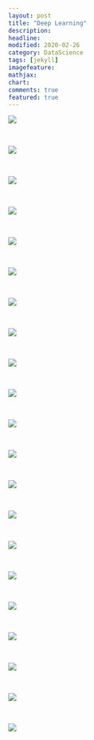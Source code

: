 ```yaml
---
layout: post
title: "Deep Learning"
description: 
headline: 
modified: 2020-02-26
category: DataScience
tags: [jekyll]
imagefeature: 
mathjax: 
chart: 
comments: true
featured: true
---
```


<p><img src="https://adb-bucket3.s3.amazonaws.com/media/ckupload/2019/11/25/image_b9UQTrE.png" /></p>

<p>&nbsp;</p>

<p><img src="https://adb-bucket3.s3.amazonaws.com/media/ckupload/2019/11/25/image_6Xq0EVU.png" /></p>

<p>&nbsp;</p>

<p><img src="https://adb-bucket3.s3.amazonaws.com/media/ckupload/2019/11/25/image_pHASfDE.png" /></p>

<p>&nbsp;</p>

<p><img src="https://adb-bucket3.s3.amazonaws.com/media/ckupload/2019/11/25/image_tvIhA1t.png" /></p>

<p>&nbsp;</p>

<p><img src="https://adb-bucket3.s3.amazonaws.com/media/ckupload/2019/11/25/image_4x9T1fl.png" /></p>

<p>&nbsp;</p>

<p><img src="https://adb-bucket3.s3.amazonaws.com/media/ckupload/2019/11/25/image_lKxb7Z6.png" /></p>

<p>&nbsp;</p>

<p><img src="https://adb-bucket3.s3.amazonaws.com/media/ckupload/2019/11/25/image_IEsgZMh.png" /></p>

<p>&nbsp;</p>

<p><img src="https://adb-bucket3.s3.amazonaws.com/media/ckupload/2019/11/25/image_F36P7is.png" /></p>

<p>&nbsp;</p>

<p><img src="https://adb-bucket3.s3.amazonaws.com/media/ckupload/2019/11/25/image_XU5eF5g.png" /></p>

<p>&nbsp;</p>

<p><img src="https://adb-bucket3.s3.amazonaws.com/media/ckupload/2019/11/25/image_7XzGhm1.png" /></p>

<p>&nbsp;</p>

<p><img src="https://adb-bucket3.s3.amazonaws.com/media/ckupload/2019/11/25/image_pitFsx8.png" /></p>

<p>&nbsp;</p>

<p><img src="https://adb-bucket3.s3.amazonaws.com/media/ckupload/2019/11/25/image_avTCLYu.png" /></p>

<p>&nbsp;</p>

<p><img src="https://adb-bucket3.s3.amazonaws.com/media/ckupload/2019/11/25/image_skSPnzP.png" /></p>

<p>&nbsp;</p>

<p><img src="https://adb-bucket3.s3.amazonaws.com/media/ckupload/2019/11/25/image_57VMMh8.png" /></p>

<p>&nbsp;</p>

<p><img src="https://adb-bucket3.s3.amazonaws.com/media/ckupload/2019/11/25/image_L0FFgHj.png" /></p>

<p>&nbsp;</p>

<p><img src="https://adb-bucket3.s3.amazonaws.com/media/ckupload/2019/11/25/image_kXtnomo.png" /></p>

<p>&nbsp;</p>

<p><img src="https://adb-bucket3.s3.amazonaws.com/media/ckupload/2019/11/25/image_yinDVlK.png" /></p>

<p>&nbsp;</p>

<p><img src="https://adb-bucket3.s3.amazonaws.com/media/ckupload/2019/11/25/image_kHefU1M.png" /></p>

<p>&nbsp;</p>

<p><img src="https://adb-bucket3.s3.amazonaws.com/media/ckupload/2019/11/25/image_m4oLq29.png" /></p>

<p>&nbsp;</p>

<p><img src="https://adb-bucket3.s3.amazonaws.com/media/ckupload/2019/11/25/image_h3EYnVz.png" /></p>

<p>&nbsp;</p>

<p><img src="https://adb-bucket3.s3.amazonaws.com/media/ckupload/2019/11/25/image_1fCXRKi.png" /></p>

<p>&nbsp;</p>
